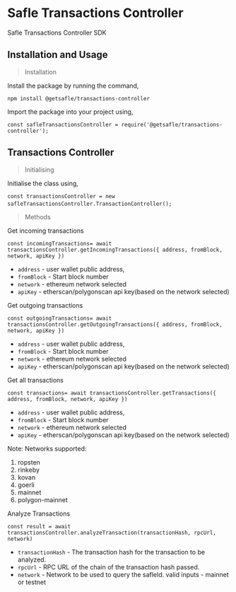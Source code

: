 # **Safle Transactions Controller**

Safle Transactions Controller SDK


## **Installation and Usage**

> Installation

Install the package by running the command,

`npm install @getsafle/transactions-controller`

Import the package into your project using,

`const safleTransactionsController = require('@getsafle/transactions-controller');`

## **Transactions Controller**

> Initialising

Initialise the class using,

`const transactionsController = new safleTransactionsController.TransactionController();` 

> Methods

Get incoming transactions

`const incomingTransactions= await transactionsController.getIncomingTransactions({ address, fromBlock, network, apiKey }) `

* `address` - user wallet public address, 
* `fromBlock` - Start block number
* `network` - ethereum network selected
* `apiKey` - etherscan/polygonscan api key(based on the network selected)


Get outgoing transactions

`const outgoingTransactions= await transactionsController.getOutgoingTransactions({ address, fromBlock, network, apiKey }) `

* `address` - user wallet public address, 
* `fromBlock` - Start block number
* `network` - ethereum network selected
* `apiKey` - etherscan/polygonscan api key(based on the network selected)


Get all transactions

`const transactions= await transactionsController.getTransactions({ address, fromBlock, network, apiKey }) `

* `address` - user wallet public address, 
* `fromBlock` - Start block number
* `network` - ethereum network selected
* `apiKey` - etherscan/polygonscan api key(based on the network selected)

Note: Networks supported:
1. ropsten
2. rinkeby
3. kovan
4. goerli
5. mainnet
6. polygon-mainnet


Analyze Transactions

`const result = await transactionsController.analyzeTransaction(transactionHash, rpcUrl, network)`

* `transactionHash` - The transaction hash for the transaction to be analyzed.
* `rpcUrl` - RPC URL of the chain of the transaction hash passed.
* `network` - Network to be used to query the safleId. valid inputs - mainnet or testnet
